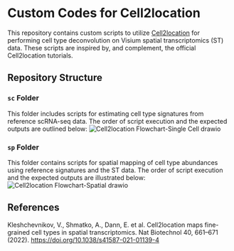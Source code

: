 # Custom Codes for Cell2location

This repository contains custom scripts to utilize [Cell2location](https://cell2location.readthedocs.io/en/latest/notebooks/cell2location_tutorial.html) for performing cell type deconvolution on Visium spatial transcriptomics (ST) data. 
These scripts are inspired by, and complement, the official Cell2location tutorials.

## Repository Structure

### `sc` Folder

This folder includes scripts for estimating cell type signatures from reference scRNA-seq data. The order of script execution and the expected outputs are outlined below:
![Cell2location Flowchart-Single Cell drawio](https://github.com/user-attachments/assets/2fcc6a99-04e4-449d-92bd-0c3d7af5a434)

### `sp` Folder

This folder contains scripts for spatial mapping of cell type abundances using reference signatures and the ST data. The order of script execution and the expected outputs are illustrated below:
![Cell2location Flowchart-Spatial drawio](https://github.com/user-attachments/assets/349ea6cc-177d-4e2d-bb33-891193c8d5a0)

## References

Kleshchevnikov, V., Shmatko, A., Dann, E. et al. Cell2location maps fine-grained cell types in spatial transcriptomics. Nat Biotechnol 40, 661–671 (2022). https://doi.org/10.1038/s41587-021-01139-4
